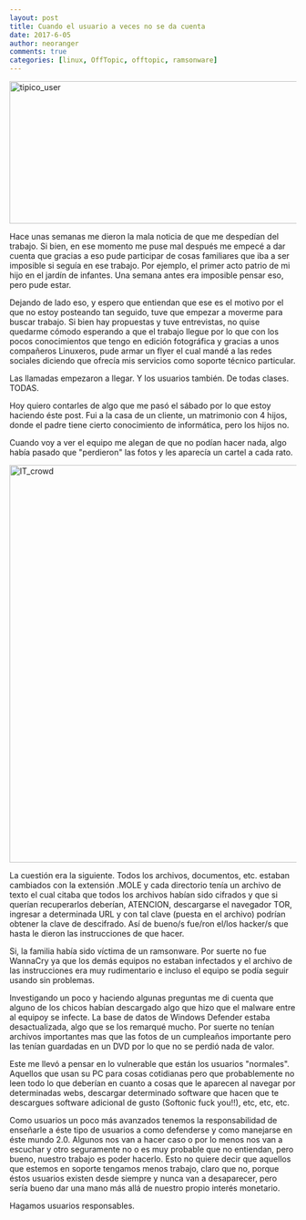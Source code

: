 ```yaml
---
layout: post
title: Cuando el usuario a veces no se da cuenta
date: 2017-6-05
author: neoranger
comments: true
categories: [linux, OffTopic, offtopic, ramsonware]
---
```

<img class=" size-full wp-image-4504 aligncenter" src="https://blogneositelinux.files.wordpress.com/2017/06/tipico_user.jpg" alt="tipico_user" width="575" height="250" />

Hace unas semanas me dieron la mala noticia de que me despedían del trabajo. Si bien, en ese momento me puse mal después me empecé a dar cuenta que gracias a eso pude participar de cosas familiares que iba a ser imposible si seguía en ese trabajo. Por ejemplo, el primer acto patrio de mi hijo en el jardín de infantes. Una semana antes era imposible pensar eso, pero pude estar.

Dejando de lado eso, y espero que entiendan que ese es el motivo por el que no estoy posteando tan seguido, tuve que empezar a moverme para buscar trabajo. Si bien hay propuestas y tuve entrevistas, no quise quedarme cómodo esperando a que el trabajo llegue por lo que con los pocos conocimientos que tengo en edición fotográfica y gracias a unos compañeros Linuxeros, pude armar un flyer el cual mandé a las redes sociales diciendo que ofrecía mis servicios como soporte técnico particular.

Las llamadas empezaron a llegar. Y los usuarios también. De todas clases. TODAS.

Hoy quiero contarles de algo que me pasó el sábado por lo que estoy haciendo éste post.
Fui a la casa de un cliente, un matrimonio con 4 hijos, donde el padre tiene cierto conocimiento de informática, pero los hijos no.

<!--more-->

Cuando voy a ver el equipo me alegan de que no podían hacer nada, algo había pasado que "perdieron" las fotos y les aparecía un cartel a cada rato.

<img class="alignnone size-full wp-image-4511" src="https://blogneositelinux.files.wordpress.com/2017/06/it_crowd.jpg" alt="IT_crowd" width="996" height="698" />

La cuestión era la siguiente. Todos los archivos, documentos, etc. estaban cambiados con la extensión .MOLE y cada directorio tenía un archivo de texto el cual citaba que todos los archivos habían sido cifrados y que si querían recuperarlos deberían, ATENCION, descargarse el navegador TOR, ingresar a determinada URL y con tal clave (puesta en el archivo) podrían obtener la clave de descifrado. Así de bueno/s fue/ron el/los hacker/s que hasta le dieron las instrucciones de que hacer.

Si, la familia había sido víctima de un ramsonware. Por suerte no fue WannaCry ya que los demás equipos no estaban infectados y el archivo de las instrucciones era muy rudimentario e incluso el equipo se podía seguir usando sin problemas.

Investigando un poco y haciendo algunas preguntas me di cuenta que alguno de los chicos habían descargado algo que hizo que el malware entre al equipoy se infecte. La base de datos de Windows Defender estaba desactualizada, algo que se los remarqué mucho. Por suerte no tenían archivos importantes mas que las fotos de un cumpleaños importante pero las tenían guardadas en un DVD por lo que no se perdió nada de valor.

Este me llevó a pensar en lo vulnerable que están los usuarios "normales". Aquellos que usan su PC para cosas cotidianas pero que probablemente no leen todo lo que deberían en cuanto a cosas que le aparecen al navegar por determinadas webs, descargar determinado software que hacen que te descargues software adicional de gusto (Softonic fuck you!!), etc, etc, etc.

Como usuarios un poco más avanzados tenemos la responsabilidad de enseñarle a éste tipo de usuarios a como defenderse y como manejarse en éste mundo 2.0. Algunos nos van a hacer caso o por lo menos nos van a escuchar y otro seguramente no o es muy probable que no entiendan, pero bueno, nuestro trabajo es poder hacerlo. Esto no quiere decir que aquellos que estemos en soporte tengamos menos trabajo, claro que no, porque éstos usuarios existen desde siempre y nunca van a desaparecer, pero sería bueno dar una mano más allá de nuestro propio interés monetario.

Hagamos usuarios responsables.
